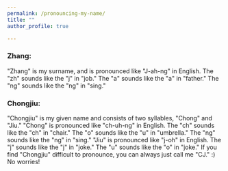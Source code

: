 ```yaml
---
permalink: /pronouncing-my-name/
title: ""
author_profile: true

---
```


### Zhang:
"Zhang" is my surname, and is pronounced like "J-ah-ng" in English.
The "zh" sounds like the "j" in "job."
The "a" sounds like the "a" in "father."
The "ng" sounds like the "ng" in "sing."

### Chongjiu:
"Chongjiu" is my given name and consists of two syllables, "Chong" and "Jiu."
"Chong" is pronounced like "ch-uh-ng" in English.
The "ch" sounds like the "ch" in "chair."
The "o" sounds like the "u" in "umbrella."
The "ng" sounds like the "ng" in "sing."
"Jiu" is pronounced like "j-oh" in English.
The "j" sounds like the "j" in "joke."
The "u" sounds like the "o" in "joke."
If you find "Chongjiu" difficult to pronounce, you can always just call me "CJ." :) No worries!

